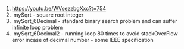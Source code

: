 1. https://youtu.be/WVsezzbgXxc?t=754
2.  mySqrt - square root integer
3.  mySqrt_6Decimal - standard binary search problem and can suffer infinite loop problem
4.  mySqrt_6Decimal2 - running loop 80 times to avoid stackOverFlow error incase of decimal number - some IEEE specification